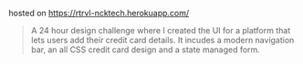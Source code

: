 hosted on https://rtrvl-ncktech.herokuapp.com/

>A 24 hour design challenge where I created the UI for a platform that lets users add their credit card details. It incudes a modern navigation bar, an all CSS credit card design and a state managed form.
